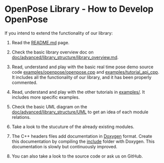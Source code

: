 OpenPose Library - How to Develop OpenPose
====================================

If you intend to extend the functionality of our library:

1. Read the [README.md](../../../README.md) page.

2. Check the basic library overview doc on [doc/advanced/library_structure/library_overview.md](library_overview.md).

3. Read, understand and play with the basic real time pose demo source code [examples/openpose/openpose.cpp](../../../examples/openpose/openpose.cpp) and [examples/tutorial_api_cpp](../../../examples/tutorial_api_cpp). It includes all the functionality of our library, and it has been properly commented.

4. Read, understand and play with the other tutorials in [examples/](../../../examples/). It includes more specific examples.

5. Check the basic UML diagram on the [doc/advanced/library_structure/UML](./UML/) to get an idea of each module relations.

6. Take a look to the stucuture of the already existing modules.

7. The C++ headers files add documentation in [Doxygen](http://www.doxygen.org/) format. Create this documentation by compiling the [include](../../../include/) folder with Doxygen. This documentation is slowly but continuously improved.

8. You can also take a look to the source code or ask us on GitHub.
